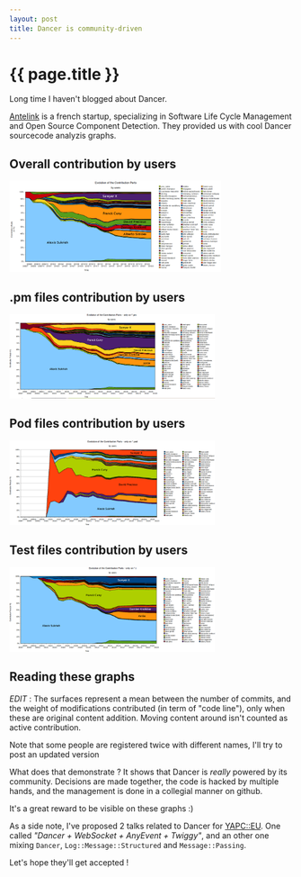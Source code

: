 ```yaml
---
layout: post
title: Dancer is community-driven
---
```


# {{ page.title }}

Long time I haven't blogged about Dancer.

[Antelink](http://www.antelink.com/) is a french startup, specializing in
Software Life Cycle Management and Open Source Component Detection. They
provided us with cool Dancer sourcecode analyzis graphs.

## Overall contribution by users

<a href="/images/dancer_analysis_by_Antelink-contribution_parts_by_users.png">
<img src="/images/dancer_analysis_by_Antelink-contribution_parts_by_users.png" width="376.5" height="162"></a>

## .pm files contribution by users

<a href="/images/dancer_analysis_by_Antelink-contribution_parts-only_pm-by_users.png">
<img src="/images/dancer_analysis_by_Antelink-contribution_parts-only_pm-by_users.png" width="366" height="150"></a>

## Pod files contribution by users

<a href="/images/dancer_analysis_by_Antelink-contribution_parts-only_pod-by_users.png">
<img src="/images/dancer_analysis_by_Antelink-contribution_parts-only_pod-by_users.png" width="366" height="150"></a>

## Test files contribution by users

<a href="/images/dancer_analysis_by_Antelink-contribution_parts-only_t-by_users.png">
<img src="/images/dancer_analysis_by_Antelink-contribution_parts-only_t-by_users.png" width="366" height="150">
</a>

## Reading these graphs

*EDIT* : The surfaces represent a mean between the number of commits, and the weight of
modifications contributed (in term of "code line"), only when these are
original content addition. Moving content around isn't counted as active
contribution.

Note that some people are registered twice with different names, I'll try to
post an updated version

What does that demonstrate ? It shows that Dancer is *really* powered by its
community. Decisions are made together, the code is hacked by multiple hands,
and the management is done in a collegial manner on github.

It's a great reward to be visible on these graphs :)

As a side note, I've proposed 2 talks related to Dancer for
[YAPC::EU](http://act.yapc.eu/ye2012/). One called *"Dancer + WebSocket +
AnyEvent + Twiggy"*, and an other one mixing `Dancer`, `Log::Message::Structured` and `Message::Passing`.

Let's hope they'll get accepted !


